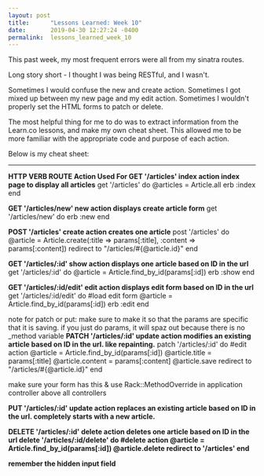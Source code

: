 ```yaml
---
layout: post
title:      "Lessons Learned: Week 10"
date:       2019-04-30 12:27:24 -0400
permalink:  lessons_learned_week_10
---
```


This past week, my most frequent errors were all from my sinatra routes. 

Long story short - I thought I was being RESTful, and I wasn't. 

Sometimes I would confuse the new and create action. 
Sometimes I got mixed up between my new page and my edit action.
Sometimes I wouldn't properly set the HTML forms to patch or delete. 

The most helpful thing for me to do was to extract information from the Learn.co lessons, and make my own cheat sheet.
This allowed me to be more familiar with the appropriate code and purpose of each action.

Below is my cheat sheet:

***

<b>HTTP VERB    ROUTE    Action    Used For
GET    '/articles'    index action    index page to display all articles</b>
get '/articles' do
  @articles = Article.all
  erb :index
end

<b>GET        '/articles/new'          new action      displays create article form</b>
get '/articles/new' do
  erb :new
end

<b>POST    '/articles'      create action    creates one article</b>
post '/articles' do
  @article = Article.create(:title => params[:title], :content => params[:content])
  redirect to "/articles/#{@article.id}"
end

<b>GET        '/articles/:id'    show action      displays one article based on ID in the url</b>
get '/articles/:id' do
  @article = Article.find_by_id(params[:id])
  erb :show
end

<b>GET    '/articles/:id/edit'    edit action    displays edit form based on ID in the url</b>
get '/articles/:id/edit' do  #load edit form
    @article = Article.find_by_id(params[:id])
    erb :edit
  end

note for patch or put: make sure to make it so that the params are specific that it is saving. if you just do params,
it will spaz out because there is no _method variable
<b>PATCH    '/articles/:id'    update action    modifies an existing article based on ID in the url. like repainting.</b>
patch '/articles/:id' do #edit action
  @article = Article.find_by_id(params[:id])
  @article.title = params[:title]
  @article.content = params[:content]
  @article.save
  redirect to "/articles/#{@article.id}"
end
<!--<input id="hidden" type="hidden" name="_method" value="patch">-->
make sure your form has this & use Rack::MethodOverride in application controller above all controllers

<b>PUT    '/articles/:id'    update action   <b> replaces an existing article based on ID in the url. completely starts with a new article.

DELETE    '/articles/:id'    delete action    deletes one article based on ID in the url
delete '/articles/:id/delete' do #delete action
  @article = Article.find_by_id(params[:id])
  @article.delete
  redirect to '/articles'
end

remember the hidden input field
<!--<input id="hidden" type="hidden" name="_method" value="delete">
  <input type="submit" value="delete">-->
